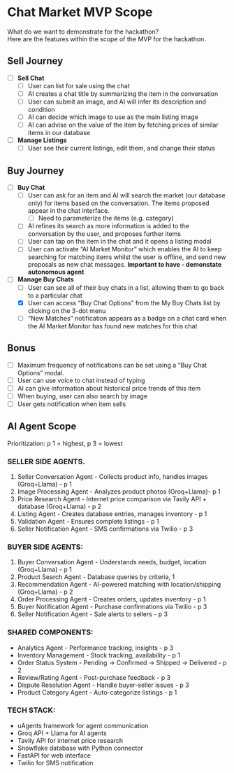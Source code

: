 # Chat Market MVP Scope
What do we want to demonstrate for the hackathon? \
Here are the features within the scope of the MVP for the hackathon.

## Sell Journey
- [ ] **Sell Chat**
  - [ ] User can list for sale using the chat
  - [ ] AI creates a chat title by summarizing the item in the conversation
  - [ ] User can submit an image, and AI will infer its description and condition
  - [ ] AI can decide which image to use as the main listing image
  - [ ] AI can advise on the value of the item by fetching prices of similar items in our database

- [ ] **Manage Listings**
  - [ ] User see their current listings, edit them, and change their status

## Buy Journey
- [ ] **Buy Chat**
  - [ ] User can ask for an item and AI will search the market (our database only) for items based on the conversation. The items proposed appear in the chat interface.
    - [ ] Need to parameterize the items (e.g. category)
  - [ ] AI refines its search as more information is added to the conversation by the user, and proposes further items
  - [ ] User can tap on the item in the chat and it opens a listing modal
  - [ ] User can activate “AI Market Monitor” which enables the AI to keep searching for matching items whilst the user is offline, and send new proposals as new chat messages. **Important to have - demonstate autonomous agent**

- [ ] **Manage Buy Chats**
  - [ ] User can see all of their buy chats in a list, allowing them to go back to a particular chat
  - [X] User can access “Buy Chat Options” from the My Buy Chats list by clicking on the 3-dot menu
  - [ ] “New Matches” notification appears as a badge on a chat card when the AI Market Monitor has found new matches for this chat

## Bonus
- [ ] Maximum frequency of notifications can be set using a “Buy Chat Options” modal.
- [ ] User can use voice to chat instead of typing
- [ ] AI can give information about historical price trends of this item
- [ ] When buying, user can also search by image 
- [ ] User gets notification when item sells

## AI Agent Scope	
Prioritization: p 1 = highest, p 3 = lowest

### SELLER SIDE AGENTS. 
1. Seller Conversation Agent - Collects product info, handles images (Groq+Llama) - p 1
2. Image Processing Agent - Analyzes product photos (Groq+Llama)- p 1
3. Price Research Agent - Internet price comparison via Tavily API + database (Groq+Llama) -	p 2
4. Listing Agent - Creates database entries, manages inventory -	p 1
5. Validation Agent - Ensures complete listings -	p 1
6. Seller Notification Agent - SMS confirmations via Twilio - p 3
   
### BUYER SIDE AGENTS: 	
1. Buyer Conversation Agent - Understands needs, budget, location (Groq+Llama) - p 1
2. Product Search Agent - Database queries by criteria,	1
3. Recommendation Agent - AI-powered matching with location/shipping (Groq+Llama) - p 2
4. Order Processing Agent - Creates orders, updates inventory - p 1
5. Buyer Notification Agent - Purchase confirmations via Twilio - p 3
6. Seller Notification Agent - Sale alerts to sellers - p 3
   
### SHARED COMPONENTS: 	
- Analytics Agent - Performance tracking, insights - p 3
- Inventory Management - Stock tracking, availability - p 1
- Order Status System - Pending → Confirmed → Shipped → Delivered - p 2
- Review/Rating Agent - Post-purchase feedback - p 3
- Dispute Resolution Agent - Handle buyer-seller issues -	p 3
- Product Category Agent - Auto-categorize listings -	p 1

### TECH STACK: 	
- uAgents framework for agent communication
- Groq API + Llama for AI agents
- Tavily API for internet price research
- Snowflake database with Python connector
- FastAPI for web interface
- Twilio for SMS notification
